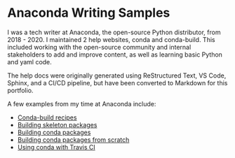 # Anaconda Writing Samples

I was a tech writer at Anaconda, the open-source Python distributor, from 2018 - 2020. I maintained 2 help websites, conda and conda-build. This included working with the open-source community and internal stakeholders to add and improve content, as well as learning basic Python and yaml code.

The help docs were originally generated using ReStructured Text, VS Code, Sphinx, and a CI/CD pipeline, but have been converted to Markdown for this portfolio.

A few examples from my time at Anaconda include:

- [Conda-build recipes](recipe.md) 
- [Building skeleton packages](build-pkgs-skeleton.md)
- [Building conda packages](building-conda-packages.md)
- [Building conda packages from scratch](building-conda-packages.md)
- [Using conda with Travis CI](use-conda-with-travis-ci.md)
